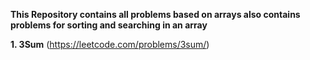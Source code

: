 **This Repository contains all problems based on arrays also contains problems for sorting and searching in an array**


**1. 3Sum**
(https://leetcode.com/problems/3sum/)

